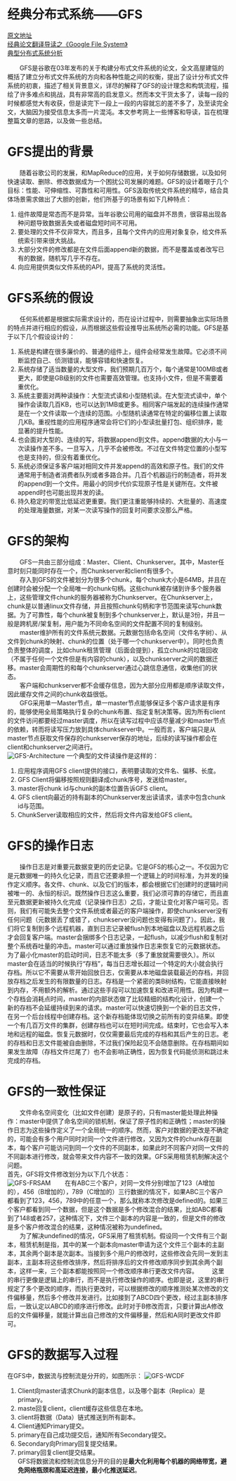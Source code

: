 #	经典分布式系统——GFS
[原文地址](https://pdos.csail.mit.edu/6.824/papers/gfs.pdf)  
[经典论文翻译导读之《Google File System》](https://kb.cnblogs.com/page/174130/)  
[典型分布式系统分析](https://www.cnblogs.com/xybaby/p/8967424.html#_label_4)  

&emsp;&emsp;GFS是谷歌在03年发布的关于构建分布式文件系统的论文，全文高屋建瓴的概括了建立分布式文件系统的方向和各种性能之间的权衡，提出了设计分布式文件系统的初衷，描述了相关背景意义，详尽的解释了GFS的设计理念和构筑流程，描绘了许多难点和挑战，具有非常高的启发意义。然而本文干货太多了，读每一段的时候都感觉大有收获，但是读完下一段上一段的内容就忘的差不多了，及至读完全文，大脑因为接受信息太多而一片混沌。本文参考网上一些博客和导读，旨在梳理整篇文章的思路，以及做一些总结。  

#	GFS提出的背景
&emsp;&emsp;随着谷歌公司的发展，和MapReduce的应用，关于如何存储数据，以及如何快速读取、删除、修改数据成为一个困扰公司发展的难题。GFS的设计着眼于几个目标：性能、可伸缩性、可靠性和可用性。GFS汲取传统文件系统的精华，结合具体场景需求做出了大胆的创新，他们所基于的场景有如下几种特点：
1. 	组件故障是常态而不是异常。当年谷歌公司用的磁盘并不昂贵，很容易出现各种问题导致数据丢失或者磁盘短时间不可用。
2.	要处理的文件不仅非常大，而且多，且每个文件内的应用对象复杂，给文件系统索引带来很大挑战。
3.	大部分文件的修改都是在文件后面append新的数据，而不是覆盖或者改写已有的数据，随机写几乎不存在。
4.	向应用提供类似文件系统的API，提高了系统的灵活性。  

#	GFS系统的假设
&emsp;&emsp;任何系统都是根据实际需求设计的，而在设计过程中，则需要抽象出实际场景的特点并进行相应的假设，从而根据这些假设推导出系统所必需的功能。GFS是基于以下几个假设设计的：
1.	系统是构建在很多廉价的、普通的组件上，组件会经常发生故障。它必须不间断监控自己、侦测错误，能够容错和快速恢复。
2.	系统存储了适当数量的大型文件，我们预期几百万个，每个通常是100MB或者更大，即使是GB级别的文件也需要高效管理。也支持小文件，但是不需要着重优化。
3.	系统主要面对两种读操作：大型流式读和小型随机读。在大型流式读中，单个操作会读取几百KB，也可以达到1MB或更多。相同客户端发起的连续操作通常是在一个文件读取一个连续的范围。小型随机读通常在特定的偏移位置上读取几KB。重视性能的应用程序通常会将它们的小型读批量打包、组织排序，能显著的提升性能。
4.	也会面对大型的、连续的写，将数据append到文件。append数据的大小与一次读操作差不多。一旦写入，几乎不会被修改。不过在文件特定位置的小型写也是支持的，但没有着重优化。
5.	系统必须保证多客户端对相同文件并发append的高效和原子性。我们的文件通常用于制造者消费者队列或者多路合并。几百个机器运行的制造者，将并发的append到一个文件。用最小的同步代价实现原子性是关键所在。文件被append时也可能出现并发的读。
6.	持久稳定的带宽比低延迟更重要。我们更注重能够持续的、大批量的、高速度的处理海量数据，对某一次读写操作的回复时间要求没那么严格。

#	GFS的架构
&emsp;&emsp;GFS一共由三部分组成：Master、Client、Chunkserver。其中，Master任意时刻只能同时存在一个，而Chunkserver和client有很多个。  
&emsp;&emsp;存入到GFS的文件被划分为很多个chunk，每个chunk大小是64MB，并且在创建时会被分配一个全局唯一的chunk句柄。这些chunk被存储到许多个服务器上，这些管理文件chunk的服务器被称为Chunkserver。在Chunkserver上，chunk是以普通linux文件存储，并且按照chunk句柄和字节范围来读写chunk数据。为了可靠性，每个chunk被复制到多个chunkserver上，默认是3份，并且一般是跨机房/架复制，用户能为不同命名空间的文件配置不同的复制级别。  
&emsp;&emsp;master维护所有的文件系统元数据。元数据包括命名空间（文件名字树）、从文件到chunk的映射、chunk的位置（处于哪一个chunkserver中）。同时也负责负责整体的调度，比如chunk租赁管理（后面会提到），孤立chunk的垃圾回收（不属于任何一个文件但是有内容的chunk），以及chunkserver之间的数据迁移。master会周期性的和每个chunkserver通过心跳信息通信，收集他们的状态。  
&emsp;&emsp;客户端和chunkserver都不会缓存信息，因为大部分应用都是顺序读取文件，因此缓存文件之间的chunk收益很低。  
&emsp;&emsp;GFG采用单一Master节点，单一master节点能够保证多个客户请求是有序的，能够使用全局策略执行复杂的chunk布置、指定复制决策等。因为所有client的文件访问都要经过master调度，所以在读写过程中应该尽量减少和master节点的依赖，转而将读写压力放到具体chunkserver中。一般而言，客户端只是从master节点获取文件保存的chunkserver保存的地址，后续的读写操作都会在client和chunkserver之间进行。   
![GFS-Architecture](https://github.com/sworduo/Course/blob/master/pic/MIT6.824/LEC3-GFS/GFS-Architecture.png "GFS-Architecture")
一个典型的文件读操作是这样的：
1.	应用程序调用GFS client提供的接口，表明要读取的文件名、偏移、长度。
2.	GFS Client将偏移按照规则翻译成chunk序号，发送给master。
3.	master将chunk id与chunk的副本位置告诉GFS client。
4.	GFS client向最近的持有副本的Chunkserver发出读请求，请求中包含chunk id与范围。
5.	ChunkServer读取相应的文件，然后将文件内容发给GFS client。

#	GFS的操作日志
&emsp;&emsp;操作日志是对重要元数据变更的历史记录。它是GFS的核心之一。不仅因为它是元数据唯一的持久化记录，而且它还要承担一个逻辑上的时间标准，为并发的操作定义顺序。各文件、chunk、以及它们的版本，都会根据它们创建时的逻辑时间被唯一的、永恒的标识。既然操作日志这么重要，我们必须可靠的存储它，而且直至元数据更新被持久化完成（记录操作日志）之后，才能让变化对客户端可见。否则，我们有可能失去整个文件系统或者最近的客户端操作，即使chunkserver没有任何问题（元数据丢了或错了，chunkserver没问题也变得有问题了）。因此，我们将它复制到多个远程机器，直到日志记录被flush到本地磁盘以及远程机器之后才会回复客户端。master会捆绑多个日志记录，一起flush，以减少flush和复制对整个系统吞吐量的冲击。master可以通过重放操作日志来恢复它的元数据状态。为了最小化master的启动时间，日志不能太多（多了重放就需要很久）。所以master会在适当的时候执行“存档”，每当日志增长超过一个特定的大小就会执行存档。所以它不需要从零开始回放日志，仅需要从本地磁盘装载最近的存档，并回放存档之后发生的有限数量的日志。存档是一个紧密的类B树结构，它能直接映射到内存，不用额外的解析。通过这些手段可以加速恢复和改进可用性。因为构建一个存档会消耗点时间，master的内部状态做了比较精细的结构化设计，创建一个新的存档不会延缓持续到来的请求。master可以快速切换到一个新的日志文件，在另一个后台线程中创建存档。这个新存档能体现切换之前所有的变异结果。即使一个有几百万文件的集群，创建存档也可以在短时间完成。结束时，它也会写入本地和远程的磁盘。恢复元数据时，仅仅需要最后完成的存档和其后产生的日志。老的存档和日志文件能被自由删除，不过我们保险起见不会随意删除。在存档期间如果发生故障（存档文件烂尾了）也不会影响正确性，因为恢复代码能侦测和跳过未完成的存档。

#	GFS的一致性保证
&emsp;&emsp;文件命名空间变化（比如文件创建）是原子的，只有master能处理此种操作：master中提供了命名空间的锁机制，保证了原子性的和正确性；master的操作日志为这些操作定义了一个全局统一的顺序。然而，客户对数据的更改是不确定的，可能会有多个用户同时对同一个文件进行修改，又因为文件的chunk存在副本，每个客户可能访问到同一个文件的不同副本，如果此时不同客户对同一文件的不同副本进行修改，就会带来文件内容不一致的效果。GFS采用租赁机制解决这个问题。  
首先，GFS将文件修改划分为以下几个状态：  
![GFS-FRSAM](https://github.com/sworduo/Course/blob/master/pic/MIT6.824/LEC3-GFS/GFS-FRSAM.png "GFS-FRSAM")
&emsp;&emsp;在有ABC三个客户，对同一文件分别增加了123（A增加的），456（B增加的），789（C增加的）三行数据的情况下，如果ABC三个客户都看到了123，456，789中的任意一个，那么就称本次修改是defined的。如果三个客户都看到同一个数据，但是这个数据是多个修改混合的结果，比如ABC都看到了148或者257，这种情况下，文件三个副本的内容是一致的，但是文件的修改是多个客户修改混合的结果，这种情况被称为undefined。  
&emsp;&emsp;为了解决undefined的情况，GFS采用了租赁机制。假设同一个文件有三个副本，租赁机制是指，其中的某一个副本向master申请为这个文件三个副本的主副本，其余两个副本是次副本。当接到多个用户的修改时，这些修改会先同一发到主副本，主副本将这些修改排序，然后将排序后的文件修改顺序同步到其余两个副本，这样一来，三个副本都能按照同一个修改顺序串行更改文件内容。    &emsp;&emsp;这里的串行更像是逻辑上的串行，而不是执行修改操作的顺序。也即是说，这里的串行规定了多个更改的顺序，而执行更改时，可以根据修改的顺序推测处某次修改的文件偏移量，然后多个修改并发进行。比如接到了ABCD四个更改，经过主副本排序后，一致认定以ABCD的顺序进行修改。此时对于B修改而言，只要计算出A修改后的文件偏移量，就能计算出自己修改的文件偏移量，然后和A同时更改文件即可。  

#	GFS的数据写入过程
在GFS中，数据流与控制流是分开的，如图所示：
![GFS-WCDF](https://github.com/sworduo/Course/blob/master/pic/MIT6.824/LEC3-GFS/GFS-WCDF.png "GFS-WCDF")
1.	Client向master请求Chunk的副本信息，以及哪个副本（Replica）是primary。
2.	maste回复client，client缓存这些信息在本地。
3.	client将数据（Data）链式推送到所有副本。
4.	Client通知Primary提交。
5.	primary在自己成功提交后，通知所有Secondary提交。
6.	Secondary向Primary回复提交结果。
7.	primary回复client提交结果。  
GFS将数据流和控制流信息分开的目的是**最大化利用每个机器的网络带宽，避免网络瓶颈和高延迟连接，最小化推送延迟**。